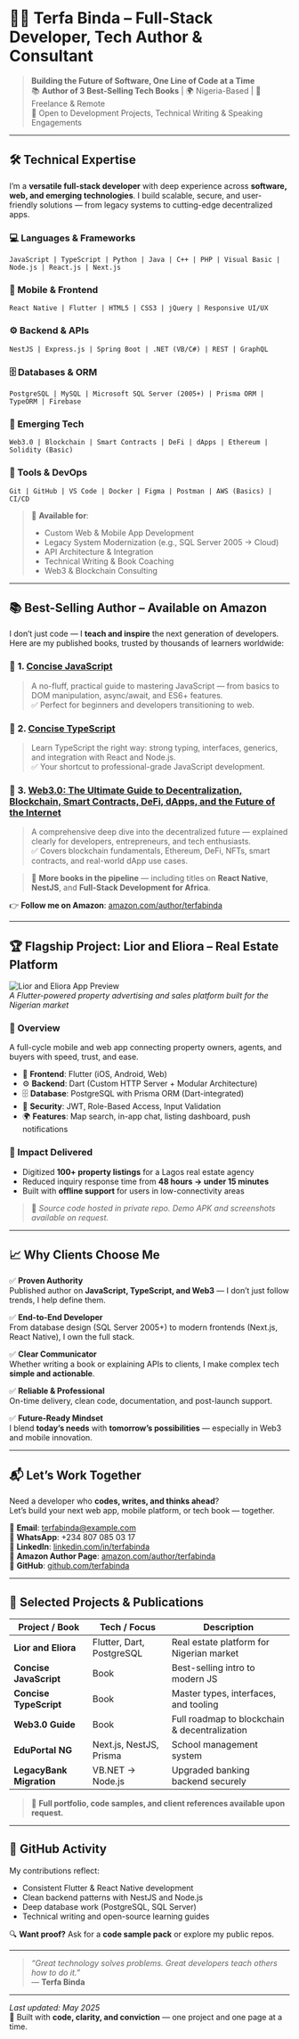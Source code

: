 # 👨‍💻 Terfa Binda – Full-Stack Developer, Tech Author & Consultant

> **Building the Future of Software, One Line of Code at a Time**  
> 📚 **Author of 3 Best-Selling Tech Books** | 🌍 Nigeria-Based | 🚀 Freelance & Remote  
> 💼 Open to Development Projects, Technical Writing & Speaking Engagements

---

## 🛠️ Technical Expertise

I’m a **versatile full-stack developer** with deep experience across **software, web, and emerging technologies**. I build scalable, secure, and user-friendly solutions — from legacy systems to cutting-edge decentralized apps.

### 💻 Languages & Frameworks
```text
JavaScript | TypeScript | Python | Java | C++ | PHP | Visual Basic | Node.js | React.js | Next.js
```

### 📱 Mobile & Frontend
```text
React Native | Flutter | HTML5 | CSS3 | jQuery | Responsive UI/UX
```

### ⚙️ Backend & APIs
```text
NestJS | Express.js | Spring Boot | .NET (VB/C#) | REST | GraphQL
```

### 🗄️ Databases & ORM
```text
PostgreSQL | MySQL | Microsoft SQL Server (2005+) | Prisma ORM | TypeORM | Firebase
```

### 🔗 Emerging Tech
```text
Web3.0 | Blockchain | Smart Contracts | DeFi | dApps | Ethereum | Solidity (Basic)
```

### 🧰 Tools & DevOps
```text
Git | GitHub | VS Code | Docker | Figma | Postman | AWS (Basics) | CI/CD
```

> 💼 **Available for**:  
> - Custom Web & Mobile App Development  
> - Legacy System Modernization (e.g., SQL Server 2005 → Cloud)  
> - API Architecture & Integration  
> - Technical Writing & Book Coaching  
> - Web3 & Blockchain Consulting

---

## 📚 Best-Selling Author – Available on Amazon

I don’t just code — I **teach and inspire** the next generation of developers.  
Here are my published books, trusted by thousands of learners worldwide:

### 📘 **1. [Concise JavaScript](https://www.amazon.com/dp/your-js-book)**
> A no-fluff, practical guide to mastering JavaScript — from basics to DOM manipulation, async/await, and ES6+ features.  
> ✅ Perfect for beginners and developers transitioning to web.

### 📗 **2. [Concise TypeScript](https://www.amazon.com/dp/your-ts-book)**
> Learn TypeScript the right way: strong typing, interfaces, generics, and integration with React and Node.js.  
> ✅ Your shortcut to professional-grade JavaScript development.

### 📙 **3. [Web3.0: The Ultimate Guide to Decentralization, Blockchain, Smart Contracts, DeFi, dApps, and the Future of the Internet](https://www.amazon.com/dp/your-web3-book)**
> A comprehensive deep dive into the decentralized future — explained clearly for developers, entrepreneurs, and tech enthusiasts.  
> ✅ Covers blockchain fundamentals, Ethereum, DeFi, NFTs, smart contracts, and real-world dApp use cases.

> 🔮 **More books in the pipeline** — including titles on **React Native**, **NestJS**, and **Full-Stack Development for Africa**.

👉 **Follow me on Amazon**: [amazon.com/author/terfabinda](https://www.amazon.com/author/terfabinda)

---

## 🏆 Flagship Project: **Lior and Eliora – Real Estate Platform**

![Lior and Eliora App Preview](https://via.placeholder.com/800x400/0D1B2A/FFFFFF?text=Lior+%26+Eliora+App)  
*A Flutter-powered property advertising and sales platform built for the Nigerian market*

### 🎯 Overview
A full-cycle mobile and web app connecting property owners, agents, and buyers with speed, trust, and ease.

- 📱 **Frontend**: Flutter (iOS, Android, Web)
- ⚙️ **Backend**: Dart (Custom HTTP Server + Modular Architecture)
- 🗄️ **Database**: PostgreSQL with Prisma ORM (Dart-integrated)
- 🔐 **Security**: JWT, Role-Based Access, Input Validation
- 🌍 **Features**: Map search, in-app chat, listing dashboard, push notifications

### 💼 Impact Delivered
- Digitized **100+ property listings** for a Lagos real estate agency
- Reduced inquiry response time from **48 hours → under 15 minutes**
- Built with **offline support** for users in low-connectivity areas

> 🔐 *Source code hosted in private repo. Demo APK and screenshots available on request.*

---

## 📈 Why Clients Choose Me

✅ **Proven Authority**  
Published author on **JavaScript, TypeScript, and Web3** — I don’t just follow trends, I help define them.

✅ **End-to-End Developer**  
From database design (SQL Server 2005+) to modern frontends (Next.js, React Native), I own the full stack.

✅ **Clear Communicator**  
Whether writing a book or explaining APIs to clients, I make complex tech **simple and actionable**.

✅ **Reliable & Professional**  
On-time delivery, clean code, documentation, and post-launch support.

✅ **Future-Ready Mindset**  
I blend **today’s needs** with **tomorrow’s possibilities** — especially in Web3 and mobile innovation.

---

## 📬 Let’s Work Together

Need a developer who **codes, writes, and thinks ahead**?  
Let’s build your next web app, mobile platform, or tech book — together.

📧 **Email**: terfabinda@example.com  
📱 **WhatsApp**: +234 807 085 03 17  
💼 **LinkedIn**: [linkedin.com/in/terfabinda](https://linkedin.com/in/terfabinda)  
📘 **Amazon Author Page**: [amazon.com/author/terfabinda](https://www.amazon.com/author/terfabinda)  
🐙 **GitHub**: [github.com/terfabinda](https://github.com/terfabinda)

---

## 📄 Selected Projects & Publications

| Project / Book | Tech / Focus | Description |
|---------------|-------------|-------------|
| **Lior and Eliora** | Flutter, Dart, PostgreSQL | Real estate platform for Nigerian market |
| **Concise JavaScript** | Book | Best-selling intro to modern JS |
| **Concise TypeScript** | Book | Master types, interfaces, and tooling |
| **Web3.0 Guide** | Book | Full roadmap to blockchain & decentralization |
| **EduPortal NG** | Next.js, NestJS, Prisma | School management system |
| **LegacyBank Migration** | VB.NET → Node.js | Upgraded banking backend securely |

> 📎 **Full portfolio, code samples, and client references available upon request.**

---

## 🌟 GitHub Activity
My contributions reflect:
- Consistent Flutter & React Native development
- Clean backend patterns with NestJS and Node.js
- Deep database work (PostgreSQL, SQL Server)
- Technical writing and open-source learning guides

🔍 **Want proof?** Ask for a **code sample pack** or explore my public repos.

---

> _“Great technology solves problems. Great developers teach others how to do it.”_  
> — **Terfa Binda**

---

*Last updated: May 2025*  
🔧 Built with **code, clarity, and conviction** — one project and one page at a time.
